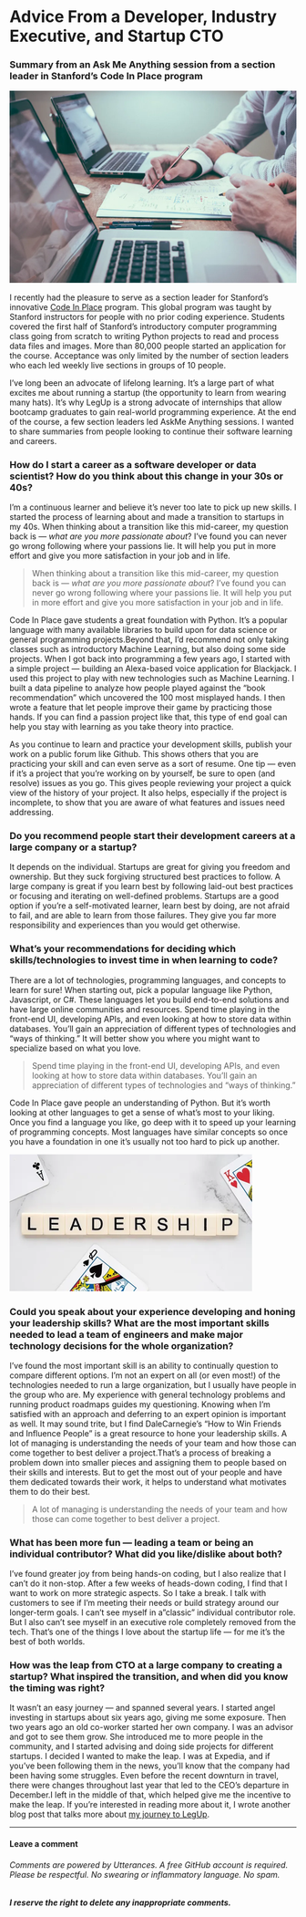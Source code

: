 # Advice From a Developer, Industry Executive, and Startup CTO

### Summary from an Ask Me Anything session from a section leader in Stanford’s Code In Place program

![Advice from an industry veteran](./images/advice-hero.png "Advice from an industry veteran")

I recently had the pleasure to serve as a section leader for Stanford’s innovative [Code In Place](https://engineering.stanford.edu/news/free-coding-education-time-covid-19) program. This global program was taught by Stanford instructors for people with no prior coding experience. Students covered the first half of Stanford’s introductory computer programming class going from scratch to writing Python projects to read and process data files and images. More than 80,000 people started an application for the course. Acceptance was only limited by the number of section leaders who each led weekly live sections in groups of 10 people.

I’ve long been an advocate of lifelong learning. It’s a large part of what excites me about running a startup (the opportunity to learn from wearing many hats). It’s why LegUp is a strong advocate of internships that allow bootcamp graduates to gain real-world programming experience. At the end of the course, a few section leaders led AskMe Anything sessions. I wanted to share summaries from people looking to continue their software learning and careers.

### How do I start a career as a software developer or data scientist? How do you think about this change in your 30s or 40s?

I’m a continuous learner and believe it’s never too late to pick up new skills. I started the process of learning about and made a transition to startups in my 40s. When thinking about a transition like this mid-career, my question back is — *what are you more passionate about*? I’ve found you can never go wrong following where your passions lie. It will help you put in more effort and give you more satisfaction in your job and in life.

> When thinking about a transition like this mid-career, my question back is — *what are you more passionate about*? I’ve found you can never go wrong following where your passions lie. It will help you put in more effort and give you more satisfaction in your job and in life.

Code In Place gave students a great foundation with Python. It’s a popular language with many available libraries to build upon for data science or general programming projects.Beyond that, I’d recommend not only taking classes such as introductory Machine Learning, but also doing some side projects. When I got back into programming a few years ago, I started with a simple project — building an Alexa-based voice application for Blackjack. I used this project to play with new technologies such as Machine Learning. I built a data pipeline to analyze how people played against the “book recommendation” which uncovered the 100 most misplayed hands. I then wrote a feature that let people improve their game by practicing those hands. If you can find a passion project like that, this type of end goal can help you stay with learning as you take theory into practice.

As you continue to learn and practice your development skills, publish your work on a public forum like Github. This shows others that you are practicing your skill and can even serve as a sort of resume. One tip — even if it’s a project that you’re working on by yourself, be sure to open (and resolve) issues as you go. This gives people reviewing your project a quick view of the history of your project. It also helps, especially if the project is incomplete, to show that you are aware of what features and issues need addressing.

### Do you recommend people start their development careers at a large company or a startup?

It depends on the individual. Startups are great for giving you freedom and ownership. But they suck forgiving structured best practices to follow. A large company is great if you learn best by following laid-out best practices or focusing and iterating on well-defined problems. Startups are a good option if you’re a self-motivated learner, learn best by doing, are not afraid to fail, and are able to learn from those failures. They give you far more responsibility and experiences than you would get otherwise.

### What’s your recommendations for deciding which skills/technologies to invest time in when learning to code?

There are a lot of technologies, programming languages, and concepts to learn for sure! When starting out, pick a popular language like Python, Javascript, or C#. These languages let you build end-to-end solutions and have large online communities and resources. Spend time playing in the front-end UI, developing APIs, and even looking at how to store data within databases. You’ll gain an appreciation of different types of technologies and “ways of thinking.” It will better show you where you might want to specialize based on what you love.

> Spend time playing in the front-end UI, developing APIs, and even looking at how to store data within databases. You’ll gain an appreciation of different types of technologies and “ways of thinking.”

Code In Place gave people an understanding of Python. But it’s worth looking at other languages to get a sense of what’s most to your liking. Once you find a language you like, go deep with it to speed up your learning of programming concepts. Most languages have similar concepts so once you have a foundation in one it’s usually not too hard to pick up another.

![Honing Leadership Skills](./images/advice-leadership.png "Honing Leadership Skills")

### Could you speak about your experience developing and honing your leadership skills? What are the most important skills needed to lead a team of engineers and make major technology decisions for the whole organization?

I’ve found the most important skill is an ability to continually question to compare different options. I’m not an expert on all (or even most!) of the technologies needed to run a large organization, but I usually have people in the group who are. My experience with general technology problems and running product roadmaps guides my questioning. Knowing when I’m satisfied with an approach and deferring to an expert opinion is important as well. It may sound trite, but I find DaleCarnegie’s “How to Win Friends and Influence People” is a great resource to hone your leadership skills. A lot of managing is understanding the needs of your team and how those can come together to best deliver a project.That’s a process of breaking a problem down into smaller pieces and assigning them to people based on their skills and interests. But to get the most out of your people and have them dedicated towards their work, it helps to understand what motivates them to do their best.

> A lot of managing is understanding the needs of your team and how those can come together to best deliver a project.

### What has been more fun — leading a team or being an individual contributor? What did you like/dislike about both?

I’ve found greater joy from being hands-on coding, but I also realize that I can’t do it non-stop. After a few weeks of heads-down coding, I find that I want to work on more strategic aspects. So I take a break. I talk with customers to see if I’m meeting their needs or build strategy around our longer-term goals. I can’t see myself in a”classic” individual contributor role. But I also can’t see myself in an executive role completely removed from the tech. That’s one of the things I love about the startup life — for me it’s the best of both worlds.

### How was the leap from CTO at a large company to creating a startup? What inspired the transition, and when did you know the timing was right?

It wasn’t an easy journey — and spanned several years. I started angel investing in startups about six years ago, giving me some exposure. Then two years ago an old co-worker started her own company. I was an advisor and got to see them grow. She introduced me to more people in the community, and I started advising and doing side projects for different startups. I decided I wanted to make the leap. I was at Expedia, and if you’ve been following them in the news, you’ll know that the company had been having some struggles. Even before the recent downturn in travel, there were changes throughout last year that led to the CEO’s departure in December.I left in the middle of that, which helped give me the incentive to make the leap. If you’re interested in reading more about it, I wrote another blog post that talks more about [my journey to LegUp](./lessons-learned-from-my-transition-to-startup-cto).

***

#### Leave a comment

###### Comments are powered by Utterances. A free GitHub account is required. Please be respectful. No swearing or inflammatory language. No spam.
###### **I reserve the right to delete any inappropriate comments.**

<script src="https://utteranc.es/client.js"
        repo="gsdriver/gsdriver.github.io"
        issue-term="pathname"
        theme="github-light"
        crossorigin="anonymous"
        async>
</script>
